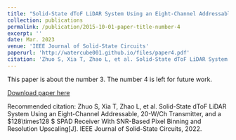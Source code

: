 ```yaml
---
title: "Solid-State dToF LiDAR System Using an Eight-Channel Addressable, 20-W/Ch Transmitter, and a $128\times128$ SPAD Receiver With SNR-Based Pixel Binning and Resolution Upscaling"
collection: publications
permalink: /publication/2015-10-01-paper-title-number-4
excerpt: ''
date: Mar. 2023
venue: 'IEEE Journal of Solid-State Circuits'
paperurl: 'http://watercube001.github.io/files/paper4.pdf'
citation: 'Zhuo S, Xia T, Zhao L, et al. Solid-State dToF LiDAR System Using an Eight-Channel Addressable, 20-W/Ch Transmitter, and a $128\times128 $ SPAD Receiver With SNR-Based Pixel Binning and Resolution Upscaling[J]. IEEE Journal of Solid-State Circuits, 2022.'
---
```

This paper is about the number 3. The number 4 is left for future work.

[Download paper here](http://watercube001.github.io/files/paper4.pdf)

Recommended citation: Zhuo S, Xia T, Zhao L, et al. Solid-State dToF LiDAR System Using an Eight-Channel Addressable, 20-W/Ch Transmitter, and a $128\times128 $ SPAD Receiver With SNR-Based Pixel Binning and Resolution Upscaling[J]. IEEE Journal of Solid-State Circuits, 2022.